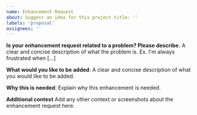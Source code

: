 ```yaml
---
name: Enhancement Request 
about: Suggest an idea for this project title: ''
labels: 'proposal' 
assignees: ''
---
```


<!--
WARNING: Prior to submitting an enhancement request, we ask that you create a discussion. If you have not yet 
created a discussion related to your request, please do so now: https://github.com/nginxinc/nginx-kubernetes-gateway/discussions/new?category=ideas
-->

**Is your enhancement request related to a problem? Please describe.**
A clear and concise description of what the problem is. Ex. I'm always frustrated when [...]

**What would you like to be added**:
A clear and concise description of what you would like to be added.

**Why this is needed**:
Explain why this enhancement is needed.

**Additional context**
Add any other context or screenshots about the enhancement request here.

<!--
NOTE: depending on the scope of the enhancement, you may be asked to use the Enhancement Proposal
process to document your work: https://github.com/nginxinc/nginx-kubernetes-gateway/blob/main/eps/README.md
-->
